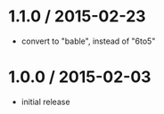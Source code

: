 
1.1.0 / 2015-02-23
==================

  * convert to "bable", instead of "6to5"

1.0.0 / 2015-02-03
==================

  * initial release

